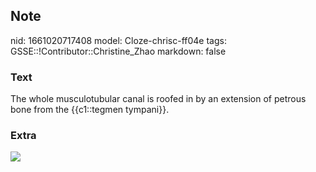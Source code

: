 ## Note
nid: 1661020717408
model: Cloze-chrisc-ff04e
tags: GSSE::!Contributor::Christine_Zhao
markdown: false

### Text
<div>
  <div>
    <div>
      <div>
        The whole musculotubular canal is roofed in by an extension
        of petrous bone from the {{c1::tegmen tympani}}.
      </div>
    </div>
  </div>
</div>

### Extra
<img src="temporal%20bone_LI.jpg">
